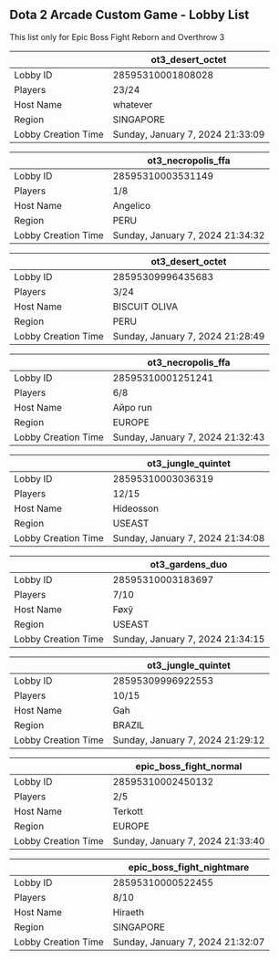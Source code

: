 ## Dota 2 Arcade Custom Game - Lobby List

This list only for Epic Boss Fight Reborn and Overthrow 3

|  | ot3_desert_octet |
| ------ | ------ |
| Lobby ID | 28595310001808028 |
| Players | 23/24 |
| Host Name | whatever |
| Region | SINGAPORE |
| Lobby Creation Time | Sunday, January 7, 2024 21:33:09 |


|  | ot3_necropolis_ffa |
| ------ | ------ |
| Lobby ID | 28595310003531149 |
| Players | 1/8 |
| Host Name | Angelico |
| Region | PERU |
| Lobby Creation Time | Sunday, January 7, 2024 21:34:32 |


|  | ot3_desert_octet |
| ------ | ------ |
| Lobby ID | 28595309996435683 |
| Players | 3/24 |
| Host Name | BISCUIT OLIVA |
| Region | PERU |
| Lobby Creation Time | Sunday, January 7, 2024 21:28:49 |


|  | ot3_necropolis_ffa |
| ------ | ------ |
| Lobby ID | 28595310001251241 |
| Players | 6/8 |
| Host Name | Айро run |
| Region | EUROPE |
| Lobby Creation Time | Sunday, January 7, 2024 21:32:43 |


|  | ot3_jungle_quintet |
| ------ | ------ |
| Lobby ID | 28595310003036319 |
| Players | 12/15 |
| Host Name | Hideosson |
| Region | USEAST |
| Lobby Creation Time | Sunday, January 7, 2024 21:34:08 |


|  | ot3_gardens_duo |
| ------ | ------ |
| Lobby ID | 28595310003183697 |
| Players | 7/10 |
| Host Name | Føxŷ |
| Region | USEAST |
| Lobby Creation Time | Sunday, January 7, 2024 21:34:15 |


|  | ot3_jungle_quintet |
| ------ | ------ |
| Lobby ID | 28595309996922553 |
| Players | 10/15 |
| Host Name | Gah |
| Region | BRAZIL |
| Lobby Creation Time | Sunday, January 7, 2024 21:29:12 |


|  | epic_boss_fight_normal |
| ------ | ------ |
| Lobby ID | 28595310002450132 |
| Players | 2/5 |
| Host Name | Terkott |
| Region | EUROPE |
| Lobby Creation Time | Sunday, January 7, 2024 21:33:40 |


|  | epic_boss_fight_nightmare |
| ------ | ------ |
| Lobby ID | 28595310000522455 |
| Players | 8/10 |
| Host Name | Hiraeth |
| Region | SINGAPORE |
| Lobby Creation Time | Sunday, January 7, 2024 21:32:07 |


